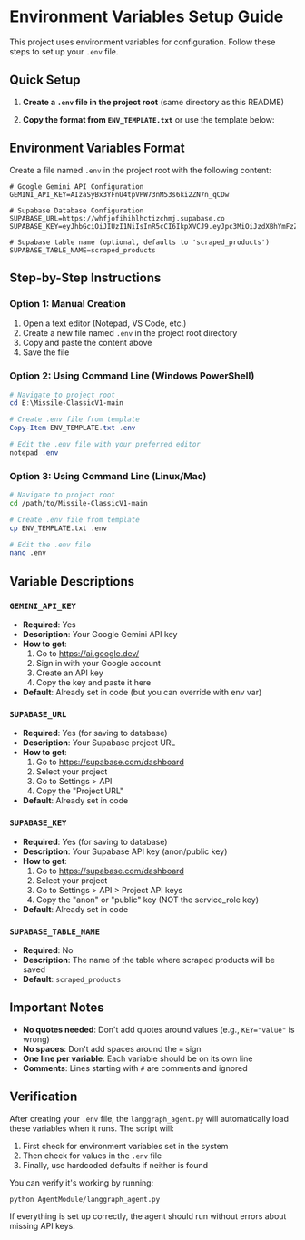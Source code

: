 # Environment Variables Setup Guide

This project uses environment variables for configuration. Follow these steps to set up your `.env` file.

## Quick Setup

1. **Create a `.env` file in the project root** (same directory as this README)

2. **Copy the format from `ENV_TEMPLATE.txt`** or use the template below:

## Environment Variables Format

Create a file named `.env` in the project root with the following content:

```env
# Google Gemini API Configuration
GEMINI_API_KEY=AIzaSyBx3YFnU4tpVPW73nM53s6ki2ZN7n_qCDw

# Supabase Database Configuration
SUPABASE_URL=https://whfjofihihlhctizchmj.supabase.co
SUPABASE_KEY=eyJhbGciOiJIUzI1NiIsInR5cCI6IkpXVCJ9.eyJpc3MiOiJzdXBhYmFzZSIsInJlZiI6IndoZmpvZmloaWhsaGN0aXpjaG1qIiwicm9sZSI6ImFub24iLCJpYXQiOjE3NjEzNzQzNDMsImV4cCI6MjA3Njk1MDM0M30.OsJnOqeJgT5REPg7uxkGmmVcHIcs5QO4vdyDi66qpR0

# Supabase table name (optional, defaults to 'scraped_products')
SUPABASE_TABLE_NAME=scraped_products
```

## Step-by-Step Instructions

### Option 1: Manual Creation

1. Open a text editor (Notepad, VS Code, etc.)
2. Create a new file named `.env` in the project root directory
3. Copy and paste the content above
4. Save the file

### Option 2: Using Command Line (Windows PowerShell)

```powershell
# Navigate to project root
cd E:\Missile-ClassicV1-main

# Create .env file from template
Copy-Item ENV_TEMPLATE.txt .env

# Edit the .env file with your preferred editor
notepad .env
```

### Option 3: Using Command Line (Linux/Mac)

```bash
# Navigate to project root
cd /path/to/Missile-ClassicV1-main

# Create .env file from template
cp ENV_TEMPLATE.txt .env

# Edit the .env file
nano .env
```

## Variable Descriptions

### `GEMINI_API_KEY`
- **Required**: Yes
- **Description**: Your Google Gemini API key
- **How to get**: 
  1. Go to https://ai.google.dev/
  2. Sign in with your Google account
  3. Create an API key
  4. Copy the key and paste it here
- **Default**: Already set in code (but you can override with env var)

### `SUPABASE_URL`
- **Required**: Yes (for saving to database)
- **Description**: Your Supabase project URL
- **How to get**:
  1. Go to https://supabase.com/dashboard
  2. Select your project
  3. Go to Settings > API
  4. Copy the "Project URL"
- **Default**: Already set in code

### `SUPABASE_KEY`
- **Required**: Yes (for saving to database)
- **Description**: Your Supabase API key (anon/public key)
- **How to get**:
  1. Go to https://supabase.com/dashboard
  2. Select your project
  3. Go to Settings > API > Project API keys
  4. Copy the "anon" or "public" key (NOT the service_role key)
- **Default**: Already set in code

### `SUPABASE_TABLE_NAME`
- **Required**: No
- **Description**: The name of the table where scraped products will be saved
- **Default**: `scraped_products`

## Important Notes

- **No quotes needed**: Don't add quotes around values (e.g., `KEY="value"` is wrong)
- **No spaces**: Don't add spaces around the `=` sign
- **One line per variable**: Each variable should be on its own line
- **Comments**: Lines starting with `#` are comments and ignored

## Verification

After creating your `.env` file, the `langgraph_agent.py` will automatically load these variables when it runs. The script will:

1. First check for environment variables set in the system
2. Then check for values in the `.env` file
3. Finally, use hardcoded defaults if neither is found

You can verify it's working by running:
```bash
python AgentModule/langgraph_agent.py
```

If everything is set up correctly, the agent should run without errors about missing API keys.

